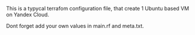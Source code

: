 This is a typycal terrafom configuration file, that create 1 Ubuntu based VM on Yandex Cloud.

Dont forget add your own values in main.rf and meta.txt.
